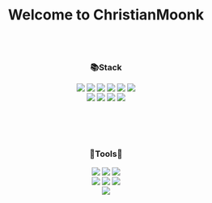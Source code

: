<div align="center">
    
# Welcome to ChristianMoonk
    
</div>

<br/><br/>
<div align= "center">
    <h3>📚Stack</h3>
    <a href="" target="_blank"><img src="https://img.shields.io/badge/Python-02456C?style=plastic&logo=python&logoColor=white"/></a>
    <a href="" target="_blank"><img src="https://img.shields.io/badge/Anaconda-173B3F?style=plastic&logo=Anaconda&logoColor=white"/></a>
    <a href="" target="_blank"><img src="https://img.shields.io/badge/FastAPI-009688?style=plastic&logo=FastAPI&logoColor=white"/></a>
    <a href="" target="_blank"><img src="https://img.shields.io/badge/PyTorch-EE4C2C?style=plastic&logo=PyTorch&logoColor=white"/></a>
    <a href="" target="_blank"><img src="https://img.shields.io/badge/TensorFlow-FF6F00?style=plastic&logo=TensorFlow&logoColor=white"/></a>
    <a href="" target="_blank"><img src="https://img.shields.io/badge/ScikitLearn-F7931E?style=plastic&logo=ScikitLearn&logoColor=white"/></a><br/>
    <a href="" target="_blank"><img src="https://img.shields.io/badge/AWS-232F3E?style=plastic&logo=Amazon AWS&logoColor=white"/></a>
    <a href="" target="_blank"><img src="https://img.shields.io/badge/Docker-2496ED?style=plastic&logo=Docker&logoColor=white"/></a>
    <a href="" target="_blank"><img src="https://img.shields.io/badge/MySQL-4479A1?style=plastic&logo=MySQL&logoColor=white"/></a>
    <a href="" target="_blank"><img src="https://img.shields.io/badge/Vue.js-FC08D?style=plastic&logo=React&logoColor=white"/></a><br/>
</div>
<br/><br/>
<br/><br/>
<div align= "center">
    <h3>🧰Tools🧰</h3>
    <a href="" target="_blank"><img src="https://img.shields.io/badge/Notion-000000?style=plastic&logo=Notion&logoColor=white"/></a>    
    <a href="" target="_blank"><img src="https://img.shields.io/badge/Slack-4A154B?style=plastic&logo=Slack&logoColor=white"/></a>
    <a href="" target="_blank"><img src="https://img.shields.io/badge/GitHub-181717?style=plastic&logo=GitHub&logoColor=white"/></a></br>
    <a href="" target="_blank"><img src="https://img.shields.io/badge/Postman-FF6C37?style=plastic&logo=Postman&logoColor=white"/></a>
    <a href="" target="_blank"><img src="https://img.shields.io/badge/Pycharm-000000?style=plastic&logo=Pycharm&logoColor=white"/></a>
    <a href="" target="_blank"><img src="https://img.shields.io/badge/AndroidStudio-000000?style=plastic&logo=AndroidStudio&logoColor=white"/></a>
</div>
<!-- <br/><br/>
<br/><br/>
<div align= "center">
    <h3>📫Contacts📫</h3>
        <a href="" target="_blank"><img src="https://img.shields.io/badge/Instagram-E4405F?style=plastic&logo=Instagram&logoColor=white"/></a>
        <a href="" target="_blank"><img src="https://img.shields.io/badge/Velog-20C997?style=plastic&logo=Velog&logoColor=white"/></a>
        <a href=""><img src="https://img.shields.io/badge/dockerhub-2496ED?style=plastic&logo=docker&logoColor=white"/></a>
</div>
<br/><br/>
<br/><br/> -->

<div align= "center">
    <img src="https://github-readme-stats.vercel.app/api?username=ChristianMoonk&show_icons=true&theme=tokyonight"/>
</div>
<br/><br/>
<br/><br/>
<br/><br/>
<br/><br/>

